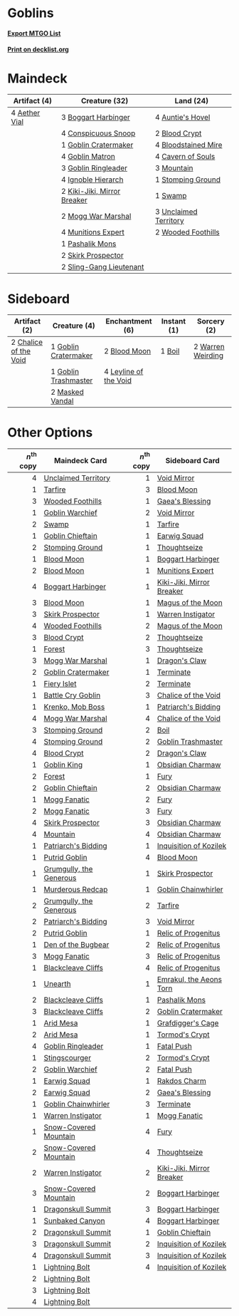 # Goblins

#### [Export MTGO List](../collection/Goblins/Goblins.txt)
#### [Print on decklist.org](http://decklist.org/?deckmain=4%09Aether%20Vial%0A4%09Auntie's%20Hovel%0A2%09Blood%20Crypt%0A4%09Bloodstained%20Mire%0A3%09Boggart%20Harbinger%0A4%09Cavern%20of%20Souls%0A4%09Conspicuous%20Snoop%0A1%09Goblin%20Cratermaker%0A4%09Goblin%20Matron%0A3%09Goblin%20Ringleader%0A4%09Ignoble%20Hierarch%0A2%09Kiki-Jiki,%20Mirror%20Breaker%0A2%09Mogg%20War%20Marshal%0A3%09Mountain%0A4%09Munitions%20Expert%0A1%09Pashalik%20Mons%0A2%09Skirk%20Prospector%0A2%09Sling-Gang%20Lieutenant%0A1%09Stomping%20Ground%0A1%09Swamp%0A3%09Unclaimed%20Territory%0A2%09Wooded%20Foothills&deckside=2%09Blood%20Moon%0A1%09Boil%0A2%09Chalice%20of%20the%20Void%0A1%09Goblin%20Cratermaker%0A1%09Goblin%20Trashmaster%0A4%09Leyline%20of%20the%20Void%0A2%09Masked%20Vandal%0A2%09Warren%20Weirding)
# Maindeck

|                                     Artifact (4)                                      |                                            Creature (32)                                            |                                           Land (24)                                            |
|---------------------------------------------------------------------------------------|-----------------------------------------------------------------------------------------------------|------------------------------------------------------------------------------------------------|
|4 [Aether Vial](http://gatherer.wizards.com/Pages/Card/Details.aspx?multiverseid=48146)|3 [Boggart Harbinger](http://gatherer.wizards.com/Pages/Card/Details.aspx?multiverseid=139441)       |4 [Auntie's Hovel](http://gatherer.wizards.com/Pages/Card/Details.aspx?multiverseid=153457)     |
|                                                                                       |4 [Conspicuous Snoop](http://gatherer.wizards.com/Pages/Card/Details.aspx?multiverseid=485462)       |2 [Blood Crypt](http://gatherer.wizards.com/Pages/Card/Details.aspx?multiverseid=97102)         |
|                                                                                       |1 [Goblin Cratermaker](http://gatherer.wizards.com/Pages/Card/Details.aspx?multiverseid=452853)      |4 [Bloodstained Mire](http://gatherer.wizards.com/Pages/Card/Details.aspx?multiverseid=405094)  |
|                                                                                       |4 [Goblin Matron](http://gatherer.wizards.com/Pages/Card/Details.aspx?multiverseid=15810)            |4 [Cavern of Souls](http://gatherer.wizards.com/Pages/Card/Details.aspx?multiverseid=278058)    |
|                                                                                       |3 [Goblin Ringleader](http://gatherer.wizards.com/Pages/Card/Details.aspx?multiverseid=27664)        |3 [Mountain](http://gatherer.wizards.com/Pages/Card/Details.aspx?multiverseid=439859)           |
|                                                                                       |4 [Ignoble Hierarch](http://gatherer.wizards.com/Pages/Card/Details.aspx?multiverseid=522242)        |1 [Stomping Ground](http://gatherer.wizards.com/Pages/Card/Details.aspx?multiverseid=405110)    |
|                                                                                       |2 [Kiki-Jiki, Mirror Breaker](http://gatherer.wizards.com/Pages/Card/Details.aspx?multiverseid=50321)|1 [Swamp](http://gatherer.wizards.com/Pages/Card/Details.aspx?multiverseid=439858)              |
|                                                                                       |2 [Mogg War Marshal](http://gatherer.wizards.com/Pages/Card/Details.aspx?multiverseid=157924)        |3 [Unclaimed Territory](http://gatherer.wizards.com/Pages/Card/Details.aspx?multiverseid=435419)|
|                                                                                       |4 [Munitions Expert](http://gatherer.wizards.com/Pages/Card/Details.aspx?multiverseid=464158)        |2 [Wooded Foothills](http://gatherer.wizards.com/Pages/Card/Details.aspx?multiverseid=405116)   |
|                                                                                       |1 [Pashalik Mons](http://gatherer.wizards.com/Pages/Card/Details.aspx?multiverseid=464087)           |                                                                                                |
|                                                                                       |2 [Skirk Prospector](http://gatherer.wizards.com/Pages/Card/Details.aspx?multiverseid=159051)        |                                                                                                |
|                                                                                       |2 [Sling-Gang Lieutenant](http://gatherer.wizards.com/Pages/Card/Details.aspx?multiverseid=464057)   |                                                                                                |


# Sideboard

|                                          Artifact (2)                                          |                                         Creature (4)                                          |                                        Enchantment (6)                                         |                                  Instant (1)                                   |                                        Sorcery (2)                                         |
|------------------------------------------------------------------------------------------------|-----------------------------------------------------------------------------------------------|------------------------------------------------------------------------------------------------|--------------------------------------------------------------------------------|--------------------------------------------------------------------------------------------|
|2 [Chalice of the Void](http://gatherer.wizards.com/Pages/Card/Details.aspx?multiverseid=442211)|1 [Goblin Cratermaker](http://gatherer.wizards.com/Pages/Card/Details.aspx?multiverseid=452853)|2 [Blood Moon](http://gatherer.wizards.com/Pages/Card/Details.aspx?multiverseid=45386)          |1 [Boil](http://gatherer.wizards.com/Pages/Card/Details.aspx?multiverseid=14630)|2 [Warren Weirding](http://gatherer.wizards.com/Pages/Card/Details.aspx?multiverseid=370488)|
|                                                                                                |1 [Goblin Trashmaster](http://gatherer.wizards.com/Pages/Card/Details.aspx?multiverseid=447280)|4 [Leyline of the Void](http://gatherer.wizards.com/Pages/Card/Details.aspx?multiverseid=107682)|                                                                                |                                                                                            |
|                                                                                                |2 [Masked Vandal](http://gatherer.wizards.com/Pages/Card/Details.aspx?multiverseid=503800)     |                                                                                                |                                                                                |                                                                                            |


# Other Options

|*n*<sup>th</sup> copy|                                          Maindeck Card                                           |*n*<sup>th</sup> copy|                                          Sideboard Card                                           |
|--------------------:|--------------------------------------------------------------------------------------------------|--------------------:|---------------------------------------------------------------------------------------------------|
|                    4|[Unclaimed Territory](http://gatherer.wizards.com/Pages/Card/Details.aspx?multiverseid=435419)    |                    1|[Void Mirror](http://gatherer.wizards.com/Pages/Card/Details.aspx?multiverseid=522318)             |
|                    1|[Tarfire](http://gatherer.wizards.com/Pages/Card/Details.aspx?multiverseid=157921)                |                    3|[Blood Moon](http://gatherer.wizards.com/Pages/Card/Details.aspx?multiverseid=45386)               |
|                    3|[Wooded Foothills](http://gatherer.wizards.com/Pages/Card/Details.aspx?multiverseid=405116)       |                    1|[Gaea's Blessing](http://gatherer.wizards.com/Pages/Card/Details.aspx?multiverseid=417433)         |
|                    1|[Goblin Warchief](http://gatherer.wizards.com/Pages/Card/Details.aspx?multiverseid=157934)        |                    2|[Void Mirror](http://gatherer.wizards.com/Pages/Card/Details.aspx?multiverseid=522318)             |
|                    2|[Swamp](http://gatherer.wizards.com/Pages/Card/Details.aspx?multiverseid=439858)                  |                    1|[Tarfire](http://gatherer.wizards.com/Pages/Card/Details.aspx?multiverseid=157921)                 |
|                    1|[Goblin Chieftain](http://gatherer.wizards.com/Pages/Card/Details.aspx?multiverseid=438481)       |                    1|[Earwig Squad](http://gatherer.wizards.com/Pages/Card/Details.aspx?multiverseid=370530)            |
|                    2|[Stomping Ground](http://gatherer.wizards.com/Pages/Card/Details.aspx?multiverseid=405110)        |                    1|[Thoughtseize](http://gatherer.wizards.com/Pages/Card/Details.aspx?multiverseid=438676)            |
|                    1|[Blood Moon](http://gatherer.wizards.com/Pages/Card/Details.aspx?multiverseid=45386)              |                    1|[Boggart Harbinger](http://gatherer.wizards.com/Pages/Card/Details.aspx?multiverseid=139441)       |
|                    2|[Blood Moon](http://gatherer.wizards.com/Pages/Card/Details.aspx?multiverseid=45386)              |                    1|[Munitions Expert](http://gatherer.wizards.com/Pages/Card/Details.aspx?multiverseid=464158)        |
|                    4|[Boggart Harbinger](http://gatherer.wizards.com/Pages/Card/Details.aspx?multiverseid=139441)      |                    1|[Kiki-Jiki, Mirror Breaker](http://gatherer.wizards.com/Pages/Card/Details.aspx?multiverseid=50321)|
|                    3|[Blood Moon](http://gatherer.wizards.com/Pages/Card/Details.aspx?multiverseid=45386)              |                    1|[Magus of the Moon](http://gatherer.wizards.com/Pages/Card/Details.aspx?multiverseid=136152)       |
|                    3|[Skirk Prospector](http://gatherer.wizards.com/Pages/Card/Details.aspx?multiverseid=159051)       |                    1|[Warren Instigator](http://gatherer.wizards.com/Pages/Card/Details.aspx?multiverseid=438472)       |
|                    4|[Wooded Foothills](http://gatherer.wizards.com/Pages/Card/Details.aspx?multiverseid=405116)       |                    2|[Magus of the Moon](http://gatherer.wizards.com/Pages/Card/Details.aspx?multiverseid=136152)       |
|                    3|[Blood Crypt](http://gatherer.wizards.com/Pages/Card/Details.aspx?multiverseid=97102)             |                    2|[Thoughtseize](http://gatherer.wizards.com/Pages/Card/Details.aspx?multiverseid=438676)            |
|                    1|[Forest](http://gatherer.wizards.com/Pages/Card/Details.aspx?multiverseid=439860)                 |                    3|[Thoughtseize](http://gatherer.wizards.com/Pages/Card/Details.aspx?multiverseid=438676)            |
|                    3|[Mogg War Marshal](http://gatherer.wizards.com/Pages/Card/Details.aspx?multiverseid=157924)       |                    1|[Dragon's Claw](http://gatherer.wizards.com/Pages/Card/Details.aspx?multiverseid=129527)           |
|                    2|[Goblin Cratermaker](http://gatherer.wizards.com/Pages/Card/Details.aspx?multiverseid=452853)     |                    1|[Terminate](http://gatherer.wizards.com/Pages/Card/Details.aspx?multiverseid=176449)               |
|                    1|[Fiery Islet](http://gatherer.wizards.com/Pages/Card/Details.aspx?multiverseid=464187)            |                    2|[Terminate](http://gatherer.wizards.com/Pages/Card/Details.aspx?multiverseid=176449)               |
|                    1|[Battle Cry Goblin](http://gatherer.wizards.com/Pages/Card/Details.aspx?multiverseid=527419)      |                    3|[Chalice of the Void](http://gatherer.wizards.com/Pages/Card/Details.aspx?multiverseid=442211)     |
|                    1|[Krenko, Mob Boss](http://gatherer.wizards.com/Pages/Card/Details.aspx?multiverseid=386339)       |                    1|[Patriarch's Bidding](http://gatherer.wizards.com/Pages/Card/Details.aspx?multiverseid=26747)      |
|                    4|[Mogg War Marshal](http://gatherer.wizards.com/Pages/Card/Details.aspx?multiverseid=157924)       |                    4|[Chalice of the Void](http://gatherer.wizards.com/Pages/Card/Details.aspx?multiverseid=442211)     |
|                    3|[Stomping Ground](http://gatherer.wizards.com/Pages/Card/Details.aspx?multiverseid=405110)        |                    2|[Boil](http://gatherer.wizards.com/Pages/Card/Details.aspx?multiverseid=14630)                     |
|                    4|[Stomping Ground](http://gatherer.wizards.com/Pages/Card/Details.aspx?multiverseid=405110)        |                    2|[Goblin Trashmaster](http://gatherer.wizards.com/Pages/Card/Details.aspx?multiverseid=447280)      |
|                    4|[Blood Crypt](http://gatherer.wizards.com/Pages/Card/Details.aspx?multiverseid=97102)             |                    2|[Dragon's Claw](http://gatherer.wizards.com/Pages/Card/Details.aspx?multiverseid=129527)           |
|                    1|[Goblin King](http://gatherer.wizards.com/Pages/Card/Details.aspx?multiverseid=129578)            |                    1|[Obsidian Charmaw](http://gatherer.wizards.com/Pages/Card/Details.aspx?multiverseid=522213)        |
|                    2|[Forest](http://gatherer.wizards.com/Pages/Card/Details.aspx?multiverseid=439860)                 |                    1|[Fury](http://gatherer.wizards.com/Pages/Card/Details.aspx?multiverseid=522202)                    |
|                    2|[Goblin Chieftain](http://gatherer.wizards.com/Pages/Card/Details.aspx?multiverseid=438481)       |                    2|[Obsidian Charmaw](http://gatherer.wizards.com/Pages/Card/Details.aspx?multiverseid=522213)        |
|                    1|[Mogg Fanatic](http://gatherer.wizards.com/Pages/Card/Details.aspx?multiverseid=134748)           |                    2|[Fury](http://gatherer.wizards.com/Pages/Card/Details.aspx?multiverseid=522202)                    |
|                    2|[Mogg Fanatic](http://gatherer.wizards.com/Pages/Card/Details.aspx?multiverseid=134748)           |                    3|[Fury](http://gatherer.wizards.com/Pages/Card/Details.aspx?multiverseid=522202)                    |
|                    4|[Skirk Prospector](http://gatherer.wizards.com/Pages/Card/Details.aspx?multiverseid=159051)       |                    3|[Obsidian Charmaw](http://gatherer.wizards.com/Pages/Card/Details.aspx?multiverseid=522213)        |
|                    4|[Mountain](http://gatherer.wizards.com/Pages/Card/Details.aspx?multiverseid=439859)               |                    4|[Obsidian Charmaw](http://gatherer.wizards.com/Pages/Card/Details.aspx?multiverseid=522213)        |
|                    1|[Patriarch's Bidding](http://gatherer.wizards.com/Pages/Card/Details.aspx?multiverseid=26747)     |                    1|[Inquisition of Kozilek](http://gatherer.wizards.com/Pages/Card/Details.aspx?multiverseid=416897)  |
|                    1|[Putrid Goblin](http://gatherer.wizards.com/Pages/Card/Details.aspx?multiverseid=464050)          |                    4|[Blood Moon](http://gatherer.wizards.com/Pages/Card/Details.aspx?multiverseid=45386)               |
|                    1|[Grumgully, the Generous](http://gatherer.wizards.com/Pages/Card/Details.aspx?multiverseid=473154)|                    1|[Skirk Prospector](http://gatherer.wizards.com/Pages/Card/Details.aspx?multiverseid=159051)        |
|                    1|[Murderous Redcap](http://gatherer.wizards.com/Pages/Card/Details.aspx?multiverseid=370518)       |                    1|[Goblin Chainwhirler](http://gatherer.wizards.com/Pages/Card/Details.aspx?multiverseid=443017)     |
|                    2|[Grumgully, the Generous](http://gatherer.wizards.com/Pages/Card/Details.aspx?multiverseid=473154)|                    2|[Tarfire](http://gatherer.wizards.com/Pages/Card/Details.aspx?multiverseid=157921)                 |
|                    2|[Patriarch's Bidding](http://gatherer.wizards.com/Pages/Card/Details.aspx?multiverseid=26747)     |                    3|[Void Mirror](http://gatherer.wizards.com/Pages/Card/Details.aspx?multiverseid=522318)             |
|                    2|[Putrid Goblin](http://gatherer.wizards.com/Pages/Card/Details.aspx?multiverseid=464050)          |                    1|[Relic of Progenitus](http://gatherer.wizards.com/Pages/Card/Details.aspx?multiverseid=174824)     |
|                    1|[Den of the Bugbear](http://gatherer.wizards.com/Pages/Card/Details.aspx?multiverseid=527541)     |                    2|[Relic of Progenitus](http://gatherer.wizards.com/Pages/Card/Details.aspx?multiverseid=174824)     |
|                    3|[Mogg Fanatic](http://gatherer.wizards.com/Pages/Card/Details.aspx?multiverseid=134748)           |                    3|[Relic of Progenitus](http://gatherer.wizards.com/Pages/Card/Details.aspx?multiverseid=174824)     |
|                    1|[Blackcleave Cliffs](http://gatherer.wizards.com/Pages/Card/Details.aspx?multiverseid=209401)     |                    4|[Relic of Progenitus](http://gatherer.wizards.com/Pages/Card/Details.aspx?multiverseid=174824)     |
|                    1|[Unearth](http://gatherer.wizards.com/Pages/Card/Details.aspx?multiverseid=442102)                |                    1|[Emrakul, the Aeons Torn](http://gatherer.wizards.com/Pages/Card/Details.aspx?multiverseid=397905) |
|                    2|[Blackcleave Cliffs](http://gatherer.wizards.com/Pages/Card/Details.aspx?multiverseid=209401)     |                    1|[Pashalik Mons](http://gatherer.wizards.com/Pages/Card/Details.aspx?multiverseid=464087)           |
|                    3|[Blackcleave Cliffs](http://gatherer.wizards.com/Pages/Card/Details.aspx?multiverseid=209401)     |                    2|[Goblin Cratermaker](http://gatherer.wizards.com/Pages/Card/Details.aspx?multiverseid=452853)      |
|                    1|[Arid Mesa](http://gatherer.wizards.com/Pages/Card/Details.aspx?multiverseid=405092)              |                    1|[Grafdigger's Cage](http://gatherer.wizards.com/Pages/Card/Details.aspx?multiverseid=278452)       |
|                    2|[Arid Mesa](http://gatherer.wizards.com/Pages/Card/Details.aspx?multiverseid=405092)              |                    1|[Tormod's Crypt](http://gatherer.wizards.com/Pages/Card/Details.aspx?multiverseid=389723)          |
|                    4|[Goblin Ringleader](http://gatherer.wizards.com/Pages/Card/Details.aspx?multiverseid=27664)       |                    1|[Fatal Push](http://gatherer.wizards.com/Pages/Card/Details.aspx?multiverseid=423724)              |
|                    1|[Stingscourger](http://gatherer.wizards.com/Pages/Card/Details.aspx?multiverseid=413691)          |                    2|[Tormod's Crypt](http://gatherer.wizards.com/Pages/Card/Details.aspx?multiverseid=389723)          |
|                    2|[Goblin Warchief](http://gatherer.wizards.com/Pages/Card/Details.aspx?multiverseid=157934)        |                    2|[Fatal Push](http://gatherer.wizards.com/Pages/Card/Details.aspx?multiverseid=423724)              |
|                    1|[Earwig Squad](http://gatherer.wizards.com/Pages/Card/Details.aspx?multiverseid=370530)           |                    1|[Rakdos Charm](http://gatherer.wizards.com/Pages/Card/Details.aspx?multiverseid=420835)            |
|                    2|[Earwig Squad](http://gatherer.wizards.com/Pages/Card/Details.aspx?multiverseid=370530)           |                    2|[Gaea's Blessing](http://gatherer.wizards.com/Pages/Card/Details.aspx?multiverseid=417433)         |
|                    1|[Goblin Chainwhirler](http://gatherer.wizards.com/Pages/Card/Details.aspx?multiverseid=443017)    |                    3|[Terminate](http://gatherer.wizards.com/Pages/Card/Details.aspx?multiverseid=176449)               |
|                    1|[Warren Instigator](http://gatherer.wizards.com/Pages/Card/Details.aspx?multiverseid=438472)      |                    1|[Mogg Fanatic](http://gatherer.wizards.com/Pages/Card/Details.aspx?multiverseid=134748)            |
|                    1|[Snow-Covered Mountain](http://gatherer.wizards.com/Pages/Card/Details.aspx?multiverseid=121233)  |                    4|[Fury](http://gatherer.wizards.com/Pages/Card/Details.aspx?multiverseid=522202)                    |
|                    2|[Snow-Covered Mountain](http://gatherer.wizards.com/Pages/Card/Details.aspx?multiverseid=121233)  |                    4|[Thoughtseize](http://gatherer.wizards.com/Pages/Card/Details.aspx?multiverseid=438676)            |
|                    2|[Warren Instigator](http://gatherer.wizards.com/Pages/Card/Details.aspx?multiverseid=438472)      |                    2|[Kiki-Jiki, Mirror Breaker](http://gatherer.wizards.com/Pages/Card/Details.aspx?multiverseid=50321)|
|                    3|[Snow-Covered Mountain](http://gatherer.wizards.com/Pages/Card/Details.aspx?multiverseid=121233)  |                    2|[Boggart Harbinger](http://gatherer.wizards.com/Pages/Card/Details.aspx?multiverseid=139441)       |
|                    1|[Dragonskull Summit](http://gatherer.wizards.com/Pages/Card/Details.aspx?multiverseid=420909)     |                    3|[Boggart Harbinger](http://gatherer.wizards.com/Pages/Card/Details.aspx?multiverseid=139441)       |
|                    1|[Sunbaked Canyon](http://gatherer.wizards.com/Pages/Card/Details.aspx?multiverseid=464196)        |                    4|[Boggart Harbinger](http://gatherer.wizards.com/Pages/Card/Details.aspx?multiverseid=139441)       |
|                    2|[Dragonskull Summit](http://gatherer.wizards.com/Pages/Card/Details.aspx?multiverseid=420909)     |                    1|[Goblin Chieftain](http://gatherer.wizards.com/Pages/Card/Details.aspx?multiverseid=438481)        |
|                    3|[Dragonskull Summit](http://gatherer.wizards.com/Pages/Card/Details.aspx?multiverseid=420909)     |                    2|[Inquisition of Kozilek](http://gatherer.wizards.com/Pages/Card/Details.aspx?multiverseid=416897)  |
|                    4|[Dragonskull Summit](http://gatherer.wizards.com/Pages/Card/Details.aspx?multiverseid=420909)     |                    3|[Inquisition of Kozilek](http://gatherer.wizards.com/Pages/Card/Details.aspx?multiverseid=416897)  |
|                    1|[Lightning Bolt](http://gatherer.wizards.com/Pages/Card/Details.aspx?multiverseid=806)            |                    4|[Inquisition of Kozilek](http://gatherer.wizards.com/Pages/Card/Details.aspx?multiverseid=416897)  |
|                    2|[Lightning Bolt](http://gatherer.wizards.com/Pages/Card/Details.aspx?multiverseid=806)            |                     |                                                                                                   |
|                    3|[Lightning Bolt](http://gatherer.wizards.com/Pages/Card/Details.aspx?multiverseid=806)            |                     |                                                                                                   |
|                    4|[Lightning Bolt](http://gatherer.wizards.com/Pages/Card/Details.aspx?multiverseid=806)            |                     |                                                                                                   |

